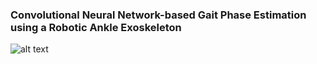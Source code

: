 ### Convolutional Neural Network-based Gait Phase Estimation using a Robotic Ankle Exoskeleton

![alt text](https://github.com/heejoojin/ankle_exo/blob/main/model_architecture.png)
